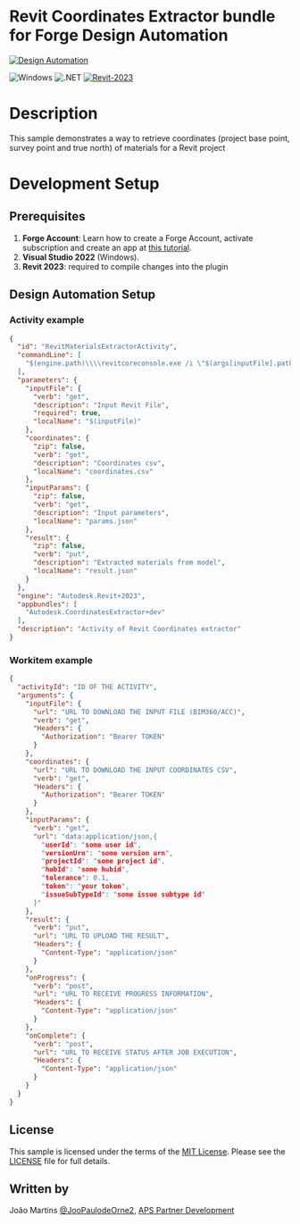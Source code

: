 # Revit Coordinates Extractor bundle for Forge Design Automation

[![Design Automation](https://img.shields.io/badge/Design%20Automation-v3-green.svg)](http://developer.autodesk.com/)

![Windows](https://img.shields.io/badge/Plugins-Windows-lightgrey.svg)
![.NET](https://img.shields.io/badge/.NET%20Framework-4.8-blue.svg)
[![Revit-2023](https://img.shields.io/badge/Revit-2022-lightgrey.svg)](http://autodesk.com/revit)


# Description

This sample demonstrates a way to retrieve coordinates (project base point, survey point and true north) of materials for a Revit project

# Development Setup

## Prerequisites

1. **Forge Account**: Learn how to create a Forge Account, activate subscription and create an app at [this tutorial](http://learnforge.autodesk.io/#/account/). 
2. **Visual Studio 2022** (Windows).
3. **Revit 2023**: required to compile changes into the plugin

## Design Automation Setup

### Activity example

```json
{
  "id": "RevitMaterialsExtractorActivity",
  "commandLine": [
    "$(engine.path)\\\\revitcoreconsole.exe /i \"$(args[inputFile].path)\" /al \"$(appbundles[CoordinatesExtractor].path)\""
  ],
  "parameters": {
    "inputFile": {
      "verb": "get",
      "description": "Input Revit File",
      "required": true,
      "localName": "$(inputFile)"
    },
    "coordinates": {
      "zip": false,
      "verb": "get",
      "description": "Coordinates csv",
      "localName": "coordinates.csv"
    },
    "inputParams": {
      "zip": false,
      "verb": "get",
      "description": "Input parameters",
      "localName": "params.json"
    },
    "result": {
      "zip": false,
      "verb": "put",
      "description": "Extracted materials from model",
      "localName": "result.json"
    }
  },
  "engine": "Autodesk.Revit+2023",
  "appbundles": [
    "Autodesk.CoordinatesExtractor+dev"
  ],
  "description": "Activity of Revit Coordinates extractor"
}
```

### Workitem example

```json
{
  "activityId": "ID OF THE ACTIVITY",
  "arguments": {
    "inputFile": {
      "url": "URL TO DOWNLOAD THE INPUT FILE (BIM360/ACC)",
      "verb": "get",
      "Headers": {
        "Authorization": "Bearer TOKEN"
      }
    },
    "coordinates": {
      "url": "URL TO DOWNLOAD THE INPUT COORDINATES CSV",
      "verb": "get",
      "Headers": {
        "Authorization": "Bearer TOKEN"
      }
    },
    "inputParams": {
      "verb": "get",
      "url": "data:application/json,{
        "userId": "some user id",
        "versionUrn": "some version urn",
        "projectId": "some project id",
        "hubId": "some hubid",
        "tolerance": 0.1,
        "token": "your token",
        "issueSubTypeId": "some issue subtype id"
      }"
    },
    "result": {
      "verb": "put",
      "url": "URL TO UPLOAD THE RESULT",
      "Headers": {
        "Content-Type": "application/json"
      }
    },
    "onProgress": {
      "verb": "post",
      "url": "URL TO RECEIVE PROGRESS INFORMATION",
      "Headers": {
        "Content-Type": "application/json"
      }
    },
    "onComplete": {
      "verb": "post",
      "url": "URL TO RECEIVE STATUS AFTER JOB EXECUTION",
      "Headers": {
        "Content-Type": "application/json"
      }
    }
  }
}
```

## License

This sample is licensed under the terms of the [MIT License](http://opensource.org/licenses/MIT). Please see the [LICENSE](LICENSE) file for full details.

## Written by

João Martins [@JooPaulodeOrne2](http://twitter.com/JooPaulodeOrne2), [APS Partner Development](http://aps.autodesk.com)
